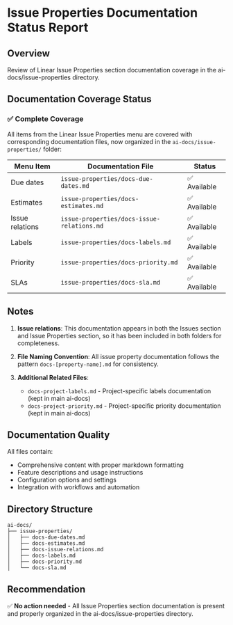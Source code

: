 # Issue Properties Documentation Status Report

## Overview
Review of Linear Issue Properties section documentation coverage in the ai-docs/issue-properties directory.

## Documentation Coverage Status

### ✅ Complete Coverage

All items from the Linear Issue Properties menu are covered with corresponding documentation files, now organized in the `ai-docs/issue-properties/` folder:

| Menu Item | Documentation File | Status |
|-----------|-------------------|---------|
| Due dates | `issue-properties/docs-due-dates.md` | ✅ Available |
| Estimates | `issue-properties/docs-estimates.md` | ✅ Available |
| Issue relations | `issue-properties/docs-issue-relations.md` | ✅ Available |
| Labels | `issue-properties/docs-labels.md` | ✅ Available |
| Priority | `issue-properties/docs-priority.md` | ✅ Available |
| SLAs | `issue-properties/docs-sla.md` | ✅ Available |

## Notes

1. **Issue relations**: This documentation appears in both the Issues section and Issue Properties section, so it has been included in both folders for completeness.

2. **File Naming Convention**: All issue property documentation follows the pattern `docs-[property-name].md` for consistency.

3. **Additional Related Files**: 
   - `docs-project-labels.md` - Project-specific labels documentation (kept in main ai-docs)
   - `docs-project-priority.md` - Project-specific priority documentation (kept in main ai-docs)

## Documentation Quality

All files contain:
- Comprehensive content with proper markdown formatting
- Feature descriptions and usage instructions
- Configuration options and settings
- Integration with workflows and automation

## Directory Structure

```
ai-docs/
├── issue-properties/
│   ├── docs-due-dates.md
│   ├── docs-estimates.md
│   ├── docs-issue-relations.md
│   ├── docs-labels.md
│   ├── docs-priority.md
│   └── docs-sla.md
```

## Recommendation

✅ **No action needed** - All Issue Properties section documentation is present and properly organized in the ai-docs/issue-properties directory.